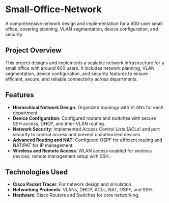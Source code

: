# Small-Office-Network
A comprehensive network design and implementation for a 600-user small office, covering planning, VLAN segmentation, device configuration, and security

## Project Overview
This project designs and implements a scalable network infrastructure for a small office with around 600 users. It includes network planning, VLAN segmentation, device configuration, and security features to ensure efficient, secure, and reliable connectivity across departments.

## Features
- **Hierarchical Network Design**: Organized topology with VLANs for each department.
- **Device Configuration**: Configured routers and switches with secure SSH access, DHCP, and Inter-VLAN routing.
- **Network Security**: Implemented Access Control Lists (ACLs) and port security to control access and prevent unauthorized devices.
- **Advanced Routing and NAT**: Configured OSPF for efficient routing and NAT/PAT for IP management.
- **Wireless and Remote Access**: WLAN access enabled for wireless devices; remote management setup with SSH.

## Technologies Used
- **Cisco Packet Tracer**: For network design and simulation.
- **Networking Protocols**: VLANs, DHCP, ACLs, NAT, OSPF, and SSH.
- **Hardware**: Cisco Routers and Switches for core networking.




